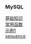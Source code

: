 ### MySQL  

[基础知识](library/sample.md)   
[常用函数](library/fun.md)   
[示例1](library/sample_01.md)   
[sequence](library/sequence.md)  


